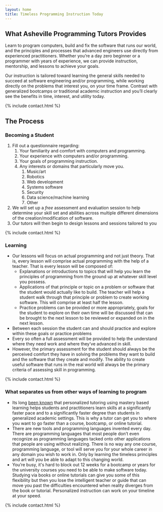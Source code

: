 ```yaml
---
layout: home
title: Timeless Programming Instruction Today
---
```


## What Asheville Programming Tutors Provides

Learn to program computers, build and fix the software that runs our world, and the principles and processes that advanced engineers use directly from experienced practitioners.  Whether you’re a day zero beginner or a programmer with years of experience, we can provide instruction, mentorship, and lessons to achieve your goals.


Our instruction is tailored toward learning the general skills needed to succeed at software engineering and/or programming, while working directly on the problems that interest you, on your time frame.  Contrast with generalized bootcamps or traditional academic instruction and you’ll clearly see the benefits in time, interest, and utility today.

{% include contact.html %}

## The Process

### Becoming a Student

1. Fill out a questionnaire regarding:
   1. Your familiarity and comfort with computers and programming.
   2. Your experience with computers and/or programming.
   3. Your goals of programming instruction.
   4. Any interests or domains that particularly move you.
      1. Music/art
      2. Robotics
      3. Web development
      4. Systems software
      5. Security
      6. Data science/machine learning
      7. Other
2. We will set up a *free* assessment and evaluation session to help determine your skill set and abilities across multiple different dimensions of the creation/modification of software.
3. Our tutors will then begin to design lessons and sessions tailored to you


{% include contact.html %}


### Learning

* Our lessons will focus on actual programming and not just theory.  That is, every lesson will comprise actual programming with the help of a teacher.  That is every lesson will be composed of:
    + Explanations or introductions to topics that will help you learn the principles of programming from the ground up at whatever skill level you possess.
    + Applications of that principle or topic on a problem or software that the student would actually like to build.  The teacher will help a student walk through that principle or problem to create working software.  This will comprise at least half the lesson.
    + Practice problems can be provided or more appropriately, goals for the student to explore on their own time will be discussed that can be brought to the next lesson to be reviewed or expanded on in the next lesson.
* Between each session the student can and should practice and explore within these goals or practice problems
* Every so often a full assessment will be provided to help the understand where they need work and where they’ve advanced in skill.
* However, the primary assessment for the student should always be the perceived comfort they have in solving the problems they want to build and the software that they create and modify.  The ability to create useful software that runs in the real world will always be the primary criteria of assessing skill in programming.


{% include contact.html %}


### What separates us from other ways of learning to program

* Its long [been known](https://en.wikipedia.org/wiki/Bloom%27s_2_sigma_problem) that personalized tutoring using mastery based learning helps students and practitioners learn skills at a significantly faster pace and to a significantly faster degree than students in generalized academic settings.  This is why a tutor can get you to where you want to go faster than a course, bootcamp, or online tutorial.
* There are new tools and programming languages invented every day.  There are programming languages that most people don’t even recognize as programming languages tacked onto other applications that people are using without realizing.  There is no way any one course, programming language, or tool will serve you for your whole career in any domain you wish to work in.  Only by learning the timeless principles and art will you be able to adapt to this changing world.
* You’re busy, it's hard to block out 12 weeks for a bootcamp or years for the university courses you need to be able to make software today.  Studying via books or online tutorials can give you some of this flexibility but then you lose the intelligent teacher or guide that can move you past the difficulties encountered when reality diverges from the book or tutorial.  Personalized instruction can work on your timeline at your speed.


{% include contact.html %}
